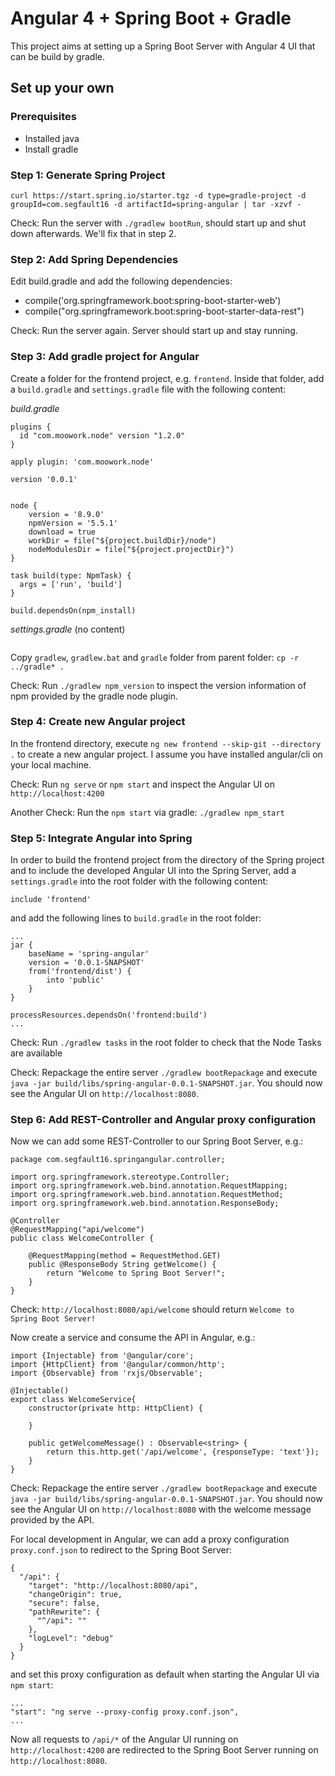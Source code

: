 # Angular 4 + Spring Boot + Gradle

This project aims at setting up a Spring Boot Server with Angular 4 UI that can be build by gradle.

## Set up your own

### Prerequisites

- Installed java
- Install gradle

### Step 1: Generate Spring Project

`curl https://start.spring.io/starter.tgz -d type=gradle-project -d groupId=com.segfault16 -d artifactId=spring-angular | tar -xzvf -`

Check: Run the server with `./gradlew bootRun`, should start up and shut down afterwards. We'll fix that in step 2.

### Step 2: Add Spring Dependencies

Edit build.gradle and add the following dependencies:

- compile('org.springframework.boot:spring-boot-starter-web')
- compile("org.springframework.boot:spring-boot-starter-data-rest")

Check: Run the server again. Server should start up and stay running.

### Step 3: Add gradle project for Angular

Create a folder for the frontend project, e.g. `frontend`.
Inside that folder, add a `build.gradle` and `settings.gradle` file with the following content:

*build.gradle*

```
plugins {
  id "com.moowork.node" version "1.2.0"
}

apply plugin: 'com.moowork.node'
 
version '0.0.1'
 

node {
    version = '8.9.0'
    npmVersion = '5.5.1'
    download = true
    workDir = file("${project.buildDir}/node")
    nodeModulesDir = file("${project.projectDir}")
}
 
task build(type: NpmTask) {
  args = ['run', 'build']
}
 
build.dependsOn(npm_install)
```

*settings.gradle* (no content)

```

```

Copy `gradlew`, `gradlew.bat` and `gradle` folder from parent folder: `cp -r ../gradle* .`

Check: Run `./gradlew npm_version` to inspect the version information of npm provided by the gradle node plugin.

### Step 4: Create new Angular project

In the frontend directory, execute `ng new frontend --skip-git --directory .` to create a new angular project. 
I assume you have installed angular/cli on your local machine.

Check: Run `ng serve` or `npm start` and inspect the Angular UI on `http://localhost:4200`

Another Check: Run the `npm start` via gradle: `./gradlew npm_start`

### Step 5: Integrate Angular into Spring

In order to build the frontend project from the directory of the Spring project and to include the developed Angular UI into the Spring Server, add a `settings.gradle` into the root folder with the following content:

```
include 'frontend'
```

and add the following lines to `build.gradle` in the root folder:

```
...
jar {
	baseName = 'spring-angular'
	version = '0.0.1-SNAPSHOT'
	from('frontend/dist') {
		into 'public'
	}
}

processResources.dependsOn('frontend:build')
...
```

Check: Run `./gradlew tasks` in the root folder to check that the Node Tasks are available

Check: Repackage the entire server `./gradlew bootRepackage` and execute `java -jar build/libs/spring-angular-0.0.1-SNAPSHOT.jar`. You should now see the Angular UI on `http://localhost:8080`.

### Step 6: Add REST-Controller and Angular proxy configuration

Now we can add some REST-Controller to our Spring Boot Server, e.g.:

```
package com.segfault16.springangular.controller;

import org.springframework.stereotype.Controller;
import org.springframework.web.bind.annotation.RequestMapping;
import org.springframework.web.bind.annotation.RequestMethod;
import org.springframework.web.bind.annotation.ResponseBody;

@Controller
@RequestMapping("api/welcome")
public class WelcomeController {

    @RequestMapping(method = RequestMethod.GET)
    public @ResponseBody String getWelcome() {
        return "Welcome to Spring Boot Server!";
    }
}

```

Check: `http://localhost:8080/api/welcome` should return `Welcome to Spring Boot Server!`

Now create a service and consume the API in Angular, e.g.:

```
import {Injectable} from '@angular/core';
import {HttpClient} from '@angular/common/http';
import {Observable} from 'rxjs/Observable';

@Injectable()
export class WelcomeService{
    constructor(private http: HttpClient) {

    }

    public getWelcomeMessage() : Observable<string> {
        return this.http.get('/api/welcome', {responseType: 'text'});
    }
}
```

Check: Repackage the entire server `./gradlew bootRepackage` and execute `java -jar build/libs/spring-angular-0.0.1-SNAPSHOT.jar`. You should now see the Angular UI on `http://localhost:8080` with the welcome message provided by the API.

For local development in Angular, we can add a proxy configuration `proxy.conf.json` to redirect to the Spring Boot Server:

```
{
  "/api": {
    "target": "http://localhost:8080/api",
    "changeOrigin": true,
    "secure": false,
    "pathRewrite": {
      "^/api": ""
    },
    "logLevel": "debug"
  }
}
```

and set this proxy configuration as default when starting the Angular UI via `npm start`:

```
...
"start": "ng serve --proxy-config proxy.conf.json",
...
```

Now all requests to `/api/*` of the Angular UI running on `http://localhost:4200` are redirected to the Spring Boot Server running on `http://localhost:8080`.
